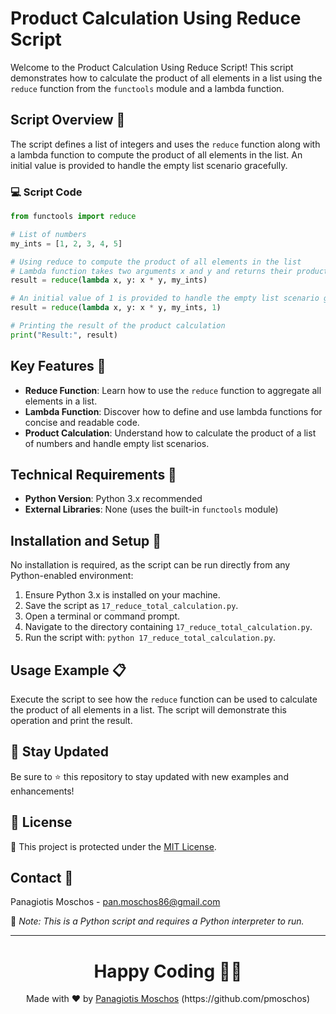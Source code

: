 # Product Calculation Using Reduce Script

Welcome to the Product Calculation Using Reduce Script! This script demonstrates how to calculate the product of all elements in a list using the `reduce` function from the `functools` module and a lambda function.

## Script Overview 📘

The script defines a list of integers and uses the `reduce` function along with a lambda function to compute the product of all elements in the list. An initial value is provided to handle the empty list scenario gracefully.

### :computer: Script Code

```python
from functools import reduce

# List of numbers
my_ints = [1, 2, 3, 4, 5]

# Using reduce to compute the product of all elements in the list
# Lambda function takes two arguments x and y and returns their product
result = reduce(lambda x, y: x * y, my_ints)

# An initial value of 1 is provided to handle the empty list scenario gracefully
result = reduce(lambda x, y: x * y, my_ints, 1)

# Printing the result of the product calculation
print("Result:", result)
```

## Key Features 🌟

- **Reduce Function**: Learn how to use the `reduce` function to aggregate all elements in a list.
- **Lambda Function**: Discover how to define and use lambda functions for concise and readable code.
- **Product Calculation**: Understand how to calculate the product of a list of numbers and handle empty list scenarios.

## Technical Requirements 🔧

- **Python Version**: Python 3.x recommended
- **External Libraries**: None (uses the built-in `functools` module)

## Installation and Setup 🚀

No installation is required, as the script can be run directly from any Python-enabled environment:

1. Ensure Python 3.x is installed on your machine.
2. Save the script as `17_reduce_total_calculation.py`.
3. Open a terminal or command prompt.
4. Navigate to the directory containing `17_reduce_total_calculation.py`.
5. Run the script with: `python 17_reduce_total_calculation.py`.

## Usage Example 📋

Execute the script to see how the `reduce` function can be used to calculate the product of all elements in a list. The script will demonstrate this operation and print the result.

## 📢 Stay Updated

Be sure to ⭐ this repository to stay updated with new examples and enhancements!

## 📄 License
🔐 This project is protected under the [MIT License](https://mit-license.org/).


## Contact 📧
Panagiotis Moschos - pan.moschos86@gmail.com

🔗 *Note: This is a Python script and requires a Python interpreter to run.*

---
<h1 align=center>Happy Coding 👨‍💻 </h1>

<p align="center">
  Made with ❤️ by 
  <a href="https://www.linkedin.com/in/panagiotis-moschos" target="_blank">
  Panagiotis Moschos</a> (https://github.com/pmoschos)
</p>
